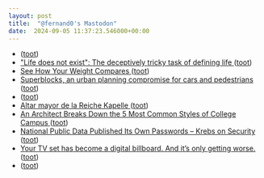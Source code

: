 ```yaml
---
layout: post
title:  "@fernand0's Mastodon"
date:  2024-09-05 11:37:23.546000+00:00
---
```

*  [ ](https://mastodon.social/users/fernand0/statuses/113084743256802238/activity) ([toot](https://mastodon.social/users/fernand0/statuses/113084743256802238/activity))
*  ["Life does not exist": The deceptively tricky task of defining life ](https://bigthink.com/life/life-does-not-exist-the-deceptively-tricky-task-of-defining-life) ([toot](https://mastodon.social/@fernand0/113084415509710876))
*  [See How Your Weight Compares ](https://flowingdata.com/2024/08/14/see-how-your-weight-compares) ([toot](https://mastodon.social/@fernand0/113084170654592812))
*  [Superblocks, an urban planning compromise for cars and pedestrians ](https://flowingdata.com/2024/08/21/superblocks-an-urban-planning-compromise-for-cars-and-pedestrians) ([toot](https://mastodon.social/@fernand0/113084046721951704))
*  [ ](https://mas.to/@purcola) ([toot](https://mastodon.social/@fernand0/113083853220445076))
*  [Altar mayor de la Reiche Kapelle ](https://www.flickr.com/photos/fernand0/53945196027) ([toot](https://mastodon.social/@fernand0/113083789057314085))
*  [An Architect Breaks Down the 5 Most Common Styles of College Campus ](https://www.openculture.com/2024/08/an-architect-breaks-down-the-5-most-common-styles-of-college-campus.htm) ([toot](https://mastodon.social/@fernand0/113083719024041737))
*  [National Public Data Published Its Own Passwords – Krebs on Security ](https://krebsonsecurity.com/2024/08/national-public-data-published-its-own-passwords) ([toot](https://mastodon.social/@fernand0/113083111132341575))
*  [Your TV set has become a digital billboard. And it’s only getting worse. ](https://arstechnica.com/gadgets/2024/08/tv-industrys-ads-tracking-obsession-is-turning-your-living-room-into-a-store) ([toot](https://mastodon.social/@fernand0/113082439073764852))
*  [ ](https://mastodon.social/users/fernand0/statuses/113081342997499094/activity) ([toot](https://mastodon.social/users/fernand0/statuses/113081342997499094/activity))
